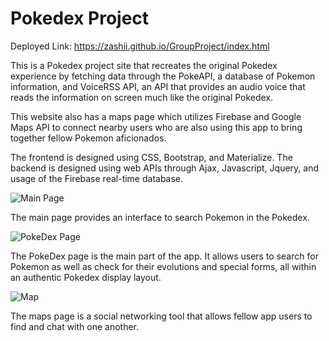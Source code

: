# Pokedex Project

Deployed Link: https://zashii.github.io/GroupProject/index.html

This is a Pokedex project site that recreates the original Pokedex experience by fetching data through the PokeAPI, a database of Pokemon information, and VoiceRSS API, an API that provides an audio voice that reads the information on screen much like the original Pokedex.

This website also has a maps page which utilizes Firebase and Google Maps API to connect nearby users who are also using this app to bring together fellow Pokemon aficionados.

The frontend is designed using CSS, Bootstrap, and Materialize.
The backend is designed using web APIs through Ajax, Javascript, Jquery, and usage of the Firebase real-time database.

![Main Page](https://i.gyazo.com/a3d3fed5c77e6118bcf54d0c8efe442f.jpg)

The main page provides an interface to search Pokemon in the Pokedex.

![PokeDex Page](https://i.gyazo.com/a7e7625d139761039d68b3ab91be8196.png)

The PokeDex page is the main part of the app. It allows users to search for Pokemon as well as check for their evolutions and special forms, all within an authentic Pokedex display layout.

![Map](https://i.gyazo.com/ba92f6557b1f70b4da16a0cb1e0bb290.png)

The maps page is a social networking tool that allows fellow app users to find and chat with one another.

